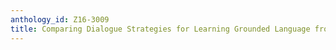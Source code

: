 ```yaml
---
anthology_id: Z16-3009
title: Comparing Dialogue Strategies for Learning Grounded Language from Human Tutors
---
```

